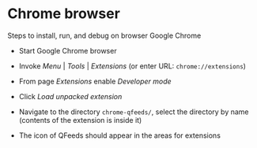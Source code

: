 # Chrome browser

Steps to install, run, and debug on browser Google Chrome

* Start Google Chrome browser

* Invoke *Menu* | *Tools* | *Extensions* (or enter URL:
  `chrome://extensions`)

* From page *Extensions* enable *Developer mode*

* Click *Load unpacked extension*

* Navigate to the directory `chrome-qfeeds/`, select the directory by
  name (contents of the extension is inside it)

* The icon of QFeeds should appear in the areas for extensions

